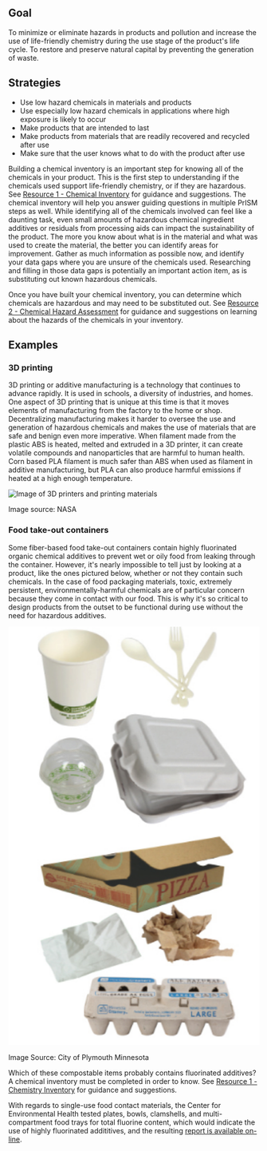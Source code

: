 ## Goal

To minimize or eliminate hazards in products and pollution and increase the use of life-friendly chemistry during the use stage of the product's life cycle. To restore and preserve natural capital by preventing the generation of waste.

## Strategies

- Use low hazard chemicals in materials and products
- Use especially low hazard chemicals in applications where high exposure is likely to occur
- Make products that are intended to last
- Make products from materials that are readily recovered and recycled after use
- Make sure that the user knows what to do with the product after use

Building a chemical inventory is an important step for knowing all of the chemicals in your product. This is the first step to understanding if the chemicals used support life-friendly chemistry, or if they are hazardous. See [Resource 1 - Chemical Inventory](https://github.com/NorthwestGreenChemistry/PrISM/blob/develop/app/content/resource1-chemical-inventory.md) for guidance and suggestions. The chemical inventory will help you answer guiding questions in multiple PrISM steps as well. While identifying all of the chemicals involved can feel like a daunting task, even small amounts of hazardous chemical ingredient additives or residuals from processing aids can impact the sustainability of the product. The more you know about what is in the material and what was used to create the material, the better you can identify areas for improvement. Gather as much information as possible now, and identify your data gaps where you are unsure of the chemicals used. Researching and filling in those data gaps is potentially an important action item, as is substituting out known hazardous chemicals. 

Once you have built your chemical inventory, you can determine which chemicals are hazardous and may need to be substituted out. See [Resource 2 - Chemical Hazard Assessment](https://github.com/NorthwestGreenChemistry/PrISM/blob/develop/app/content/resource2-chemical-hazard-assessment.md) for guidance and suggestions on learning about the hazards of the chemicals in your inventory.

## Examples

### 3D printing

3D printing or additive manufacturing is a technology that continues to advance rapidly. It is used in schools, a diversity of industries, and homes. One aspect of 3D printing that is unique at this time is that it moves elements of manufacturing from the factory to the home or shop. Decentralizing manufacturing makes it harder to oversee the use and generation of hazardous chemicals and makes the use of materials that are safe and benign even more imperative. When filament made from the plastic ABS is heated, melted and extruded in a 3D printer, it can create volatile compounds and nanoparticles that are harmful to human health. Corn based PLA filament is much safer than ABS when used as filament in additive manufacturing, but PLA can also produce harmful emissions if heated at a high enough temperature.

![Image of 3D printers and printing materials](https://raw.githubusercontent.com/NorthwestGreenChemistry/PrISM/develop/app/assets/4-use/3d-printing-stock-photo.jpg)

Image source: NASA

### Food take-out containers

Some fiber-based food take-out containers contain highly fluorinated organic chemical additives to prevent wet or oily food from leaking through the container. However, it's nearly impossible to tell just by looking at a product, like the ones pictured below, whether or not they contain such chemicals. In the case of food packaging materials, toxic, extremely persistent, environmentally-harmful chemicals are of particular concern because they come in contact with our food. This is why it's so critical to design products from the outset to be functional during use without the need for hazardous additives.

![Image of different kinds of food packaging, including a pizza box, an egg carton, hot and cold take-away cups, plasticware, and a food take-out clamshell](https://raw.githubusercontent.com/NorthwestGreenChemistry/PrISM/develop/app/assets/4-use/food-packaging.png)

Image Source: City of Plymouth Minnesota

Which of these compostable items probably contains fluorinated additives? A chemical inventory must be completed in order to know. See [Resource 1 - Chemistry Inventory](https://github.com/NorthwestGreenChemistry/PrISM/blob/develop/app/content/resource1-chemical-inventory.md) for guidance and suggestions.

With regards to single-use food contact materials, the Center for Environmental Health tested plates, bowls, clamshells, and multi-compartment food trays for total fluorine content, which would indicate the use of highly fluorinated addititives, and the resulting [report is available on-line](https://www.ceh.org/wp-content/uploads/CEH-Disposable-Foodware-Report-final-1.31.pdf).
